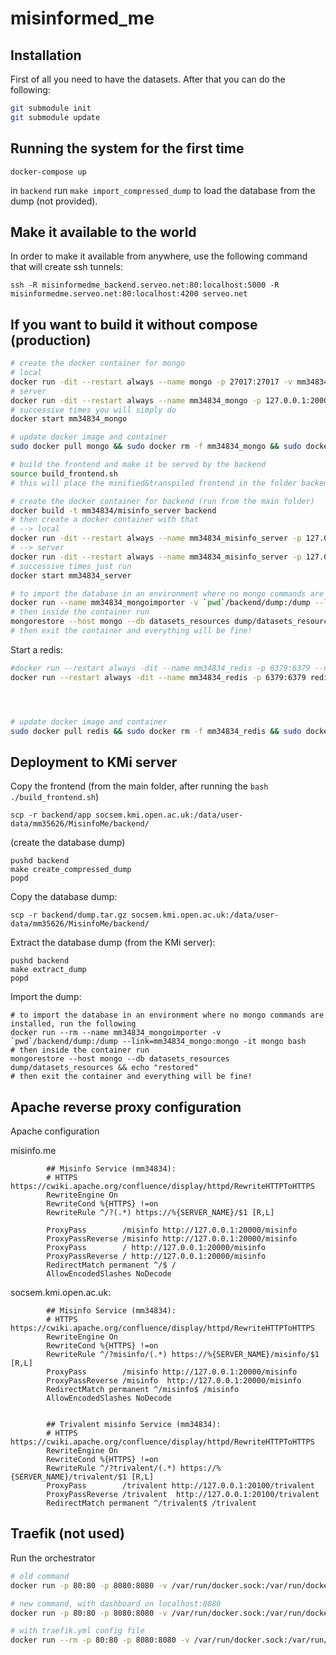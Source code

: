 # misinformed_me

## Installation

First of all you need to have the datasets. After that you can do the following:

```bash
git submodule init
git submodule update
```

## Running the system for the first time

`docker-compose up`

in `backend` run `make import_compressed_dump` to load the database from the dump (not provided).

## Make it available to the world

In order to make it available from anywhere, use the following command that will create ssh tunnels:

`ssh -R misinformedme_backend.serveo.net:80:localhost:5000 -R misinformedme.serveo.net:80:localhost:4200 serveo.net`

## If you want to build it without compose (production)

```bash
# create the docker container for mongo
# local
docker run -dit --restart always --name mongo -p 27017:27017 -v mm34834_mongo_volume:/data/db mongo
# server
docker run -dit --restart always --name mm34834_mongo -p 127.0.0.1:20001:27017 -v mm34834_mongo_volume:/data/db mongo
# successive times you will simply do
docker start mm34834_mongo

# update docker image and container
sudo docker pull mongo && sudo docker rm -f mm34834_mongo && sudo docker run -dit --restart always --name mm34834_mongo -p 127.0.0.1:20001:27017 -v mm34834_mongo_volume:/data/db mongo

# build the frontend and make it be served by the backend
source build_frontend.sh
# this will place the minified&transpiled frontend in the folder backend/app

# create the docker container for backend (run from the main folder)
docker build -t mm34834/misinfo_server backend
# then create a docker container with that
# --> local
docker run -dit --restart always --name mm34834_misinfo_server -p 127.0.0.1:5000:5000 -e MONGO_HOST=mongo:27017 -e CREDIBILITY_ENDPOINT=http://credibility:8000 -e TWITTER_CONNECTOR="http://twitter_connector:8000/" -e REDIS_HOST="redis" -e GATEWAY_MODULE_ENDPOINT="https://localhost:1234/test" -v `pwd`/backend:/app --link=mongo:mongo --link=mm34834_credibility:credibility --link=mm34834_twitter_connector:twitter_connector --link=mm34834_redis:redis mm34834/misinfo_server
# --> server
docker run -dit --restart always --name mm34834_misinfo_server -p 127.0.0.1:20000:5000 -e MONGO_HOST=mongo:27017 -e CREDIBILITY_ENDPOINT=http://credibility:8000 -e TWITTER_CONNECTOR="http://twitter_connector:8000/" -e REDIS_HOST="redis" -e GATEWAY_MODULE_ENDPOINT="https://localhost:1234/test" -v `pwd`/backend:/app --link=mm34834_mongo:mongo --link=mm34834_credibility:credibility --link=mm34834_twitter_connector:twitter_connector --link=mm34834_redis:redis mm34834/misinfo_server
# successive times just run
docker start mm34834_server

# to import the database in an environment where no mongo commands are installed, run the following
docker run --name mm34834_mongoimporter -v `pwd`/backend/dump:/dump --link=mm34834_mongo:mongo -it mongo bash
# then inside the container run
mongorestore --host mongo --db datasets_resources dump/datasets_resources && echo "restored"
# then exit the container and everything will be fine!
```

Start a redis:

```bash
#docker run --restart always -dit --name mm34834_redis -p 6379:6379 --network=twitter_app_default redis ### for local
docker run --restart always -dit --name mm34834_redis -p 6379:6379 redis




# update docker image and container
sudo docker pull redis && sudo docker rm -f mm34834_redis && sudo docker run --restart always -dit --name mm34834_redis -p 6379:6379 redis
```



## Deployment to KMi server

Copy the frontend (from the main folder, after running the `bash ./build_frontend.sh`)
```
scp -r backend/app socsem.kmi.open.ac.uk:/data/user-data/mm35626/MisinfoMe/backend/
```

(create the database dump)
```
pushd backend
make create_compressed_dump
popd
```

Copy the database dump:
```
scp -r backend/dump.tar.gz socsem.kmi.open.ac.uk:/data/user-data/mm35626/MisinfoMe/backend/
```

Extract the database dump (from the KMi server):
```
pushd backend
make extract_dump
popd
```

Import the dump:
```
# to import the database in an environment where no mongo commands are installed, run the following
docker run --rm --name mm34834_mongoimporter -v `pwd`/backend/dump:/dump --link=mm34834_mongo:mongo -it mongo bash
# then inside the container run
mongorestore --host mongo --db datasets_resources dump/datasets_resources && echo "restored"
# then exit the container and everything will be fine!
```

## Apache reverse proxy configuration

Apache configuration

misinfo.me

```
        ## Misinfo Service (mm34834):
        # HTTPS https://cwiki.apache.org/confluence/display/httpd/RewriteHTTPToHTTPS
        RewriteEngine On
        RewriteCond %{HTTPS} !=on
        RewriteRule ^/?(.*) https://%{SERVER_NAME}/$1 [R,L]

        ProxyPass        /misinfo http://127.0.0.1:20000/misinfo
        ProxyPassReverse /misinfo http://127.0.0.1:20000/misinfo
        ProxyPass        / http://127.0.0.1:20000/misinfo
        ProxyPassReverse / http://127.0.0.1:20000/misinfo
        RedirectMatch permanent ^/$ /
        AllowEncodedSlashes NoDecode
```

socsem.kmi.open.ac.uk:

```
        ## Misinfo Service (mm34834):
        # HTTPS https://cwiki.apache.org/confluence/display/httpd/RewriteHTTPToHTTPS
        RewriteEngine On
        RewriteCond %{HTTPS} !=on
        RewriteRule ^/?misinfo/(.*) https://%{SERVER_NAME}/misinfo/$1 [R,L]
        ProxyPass        /misinfo http://127.0.0.1:20000/misinfo
        ProxyPassReverse /misinfo  http://127.0.0.1:20000/misinfo
        RedirectMatch permanent ^/misinfo$ /misinfo
        AllowEncodedSlashes NoDecode


        ## Trivalent misinfo Service (mm34834):
        # HTTPS https://cwiki.apache.org/confluence/display/httpd/RewriteHTTPToHTTPS
        RewriteEngine On
        RewriteCond %{HTTPS} !=on
        RewriteRule ^/?trivalent/(.*) https://%{SERVER_NAME}/trivalent/$1 [R,L]
        ProxyPass        /trivalent http://127.0.0.1:20100/trivalent
        ProxyPassReverse /trivalent  http://127.0.0.1:20100/trivalent
        RedirectMatch permanent ^/trivalent$ /trivalent
```




## Traefik (not used)

Run the orchestrator

```bash
# old command
docker run -p 80:80 -p 8080:8080 -v /var/run/docker.sock:/var/run/docker.sock traefik --api --docker

# new command, with dashboard on localhost:8080
docker run -p 80:80 -p 8080:8080 -v /var/run/docker.sock:/var/run/docker.sock traefik --api.insecure=true

# with traefik.yml config file
docker run --rm -p 80:80 -p 8080:8080 -v /var/run/docker.sock:/var/run/docker.sock -v $PWD/traefik.yml:/etc/traefik/traefik.yml traefik
```